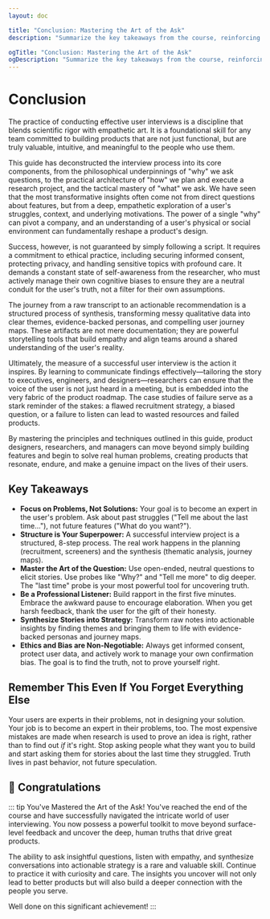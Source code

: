 ```yaml
---
layout: doc

title: "Conclusion: Mastering the Art of the Ask"
description: "Summarize the key takeaways from the course, reinforcing the importance of empathy, ethical practice, and structured synthesis in building products that solve real human problems."

ogTitle: "Conclusion: Mastering the Art of the Ask"
ogDescription: "Summarize the key takeaways from the course, reinforcing the importance of empathy, ethical practice, and structured synthesis in building products that solve real human problems."
---
```

# Conclusion

The practice of conducting effective user interviews is a discipline that blends scientific rigor with empathetic art. It is a foundational skill for any team committed to building products that are not just functional, but are truly valuable, intuitive, and meaningful to the people who use them.

This guide has deconstructed the interview process into its core components, from the philosophical underpinnings of "why" we ask questions, to the practical architecture of "how" we plan and execute a research project, and the tactical mastery of "what" we ask. We have seen that the most transformative insights often come not from direct questions about features, but from a deep, empathetic exploration of a user's struggles, context, and underlying motivations. The power of a single "why" can pivot a company, and an understanding of a user's physical or social environment can fundamentally reshape a product's design.

Success, however, is not guaranteed by simply following a script. It requires a commitment to ethical practice, including securing informed consent, protecting privacy, and handling sensitive topics with profound care. It demands a constant state of self-awareness from the researcher, who must actively manage their own cognitive biases to ensure they are a neutral conduit for the user's truth, not a filter for their own assumptions.

The journey from a raw transcript to an actionable recommendation is a structured process of synthesis, transforming messy qualitative data into clear themes, evidence-backed personas, and compelling user journey maps. These artifacts are not mere documentation; they are powerful storytelling tools that build empathy and align teams around a shared understanding of the user's reality.

Ultimately, the measure of a successful user interview is the action it inspires. By learning to communicate findings effectively—tailoring the story to executives, engineers, and designers—researchers can ensure that the voice of the user is not just heard in a meeting, but is embedded into the very fabric of the product roadmap. The case studies of failure serve as a stark reminder of the stakes: a flawed recruitment strategy, a biased question, or a failure to listen can lead to wasted resources and failed products.

By mastering the principles and techniques outlined in this guide, product designers, researchers, and managers can move beyond simply building features and begin to solve real human problems, creating products that resonate, endure, and make a genuine impact on the lives of their users.

## Key Takeaways

* **Focus on Problems, Not Solutions:** Your goal is to become an expert in the user's problem. Ask about past struggles ("Tell me about the last time..."), not future features ("What do you want?").
* **Structure is Your Superpower:** A successful interview project is a structured, 8-step process. The real work happens in the planning (recruitment, screeners) and the synthesis (thematic analysis, journey maps).
* **Master the Art of the Question:** Use open-ended, neutral questions to elicit stories. Use probes like "Why?" and "Tell me more" to dig deeper. The "last time" probe is your most powerful tool for uncovering truth.
* **Be a Professional Listener:** Build rapport in the first five minutes. Embrace the awkward pause to encourage elaboration. When you get harsh feedback, thank the user for the gift of their honesty.
* **Synthesize Stories into Strategy:** Transform raw notes into actionable insights by finding themes and bringing them to life with evidence-backed personas and journey maps.
* **Ethics and Bias are Non-Negotiable:** Always get informed consent, protect user data, and actively work to manage your own confirmation bias. The goal is to find the truth, not to prove yourself right.

## Remember This Even If You Forget Everything Else

Your users are experts in their problems, not in designing your solution. Your job is to become an expert in their problems, too. The most expensive mistakes are made when research is used to prove an idea is right, rather than to find out *if* it's right. Stop asking people what they want you to build and start asking them for stories about the last time they struggled. Truth lives in past behavior, not future speculation.

## 🎉 Congratulations

::: tip You've Mastered the Art of the Ask!
You've reached the end of the course and have successfully navigated the intricate world of user interviewing. You now possess a powerful toolkit to move beyond surface-level feedback and uncover the deep, human truths that drive great products.

The ability to ask insightful questions, listen with empathy, and synthesize conversations into actionable strategy is a rare and valuable skill. Continue to practice it with curiosity and care. The insights you uncover will not only lead to better products but will also build a deeper connection with the people you serve.

Well done on this significant achievement!
:::
